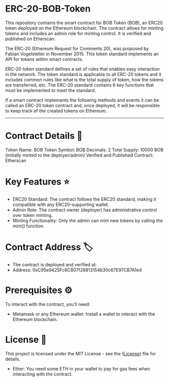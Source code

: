 # ERC-20-BOB-Token

This repository contains the smart contract for BOB Token (BOB), an ERC20 token deployed on the Ethereum blockchain. The contract allows for minting tokens and includes an admin role for minting control. It is verified and published on Etherscan.

The ERC-20 (Ethereum Request for Comments 20), was proposed by Fabian Vogelsteller in November 2015. This token standard implements an API for tokens within smart contracts.

ERC-20 token standard defines a set of rules that enables easy interaction in the network. The token standard is applicable to all ERC-20 tokens and it includes common rules like what is the total supply of token, how the tokens are transferred, etc. The ERC-20 standard contains 6 key functions that must be implemented to meet the standard.

If a smart contract implements the following methods and events it can be called an ERC-20 token contract and, once deployed, it will be responsible to keep track of the created tokens on Ethereum.

<hr/>

# Contract Details 📜
Token Name: BOB Token
Symbol: BOB
Decimals: 2
Total Supply: 10000 BOB (initially minted to the deployer/admin)
Verified and Published Contract: Etherscan

# Key Features ⭐
- ERC20 Standard: The contract follows the ERC20 standard, making it compatible with any ERC20-supporting wallet.
- Admin Role: The contract owner (deployer) has administrative control over token minting.
- Minting Functionality: Only the admin can mint new tokens by calling the mint() function.

# Contract Address 🏷️
- The contract is deployed and verified at:
- Address: 0xC95e9425Fc6C807f26813154b30c67E97CB7A1e4

# Prerequisites ⚙️
To interact with the contract, you’ll need:

- Metamask or any Ethereum wallet: Install a wallet to interact with the Ethereum blockchain.

# License 📜
This project is licensed under the MIT License - see the ([License](https://github.com/TVVinudev/ERC-20-BOB-Token/blob/cff6c52ab001e944742442c51fcbeb76554a249d/License)) file for details.
- Ether: You need some ETH in your wallet to pay for gas fees when interacting with the contract.



